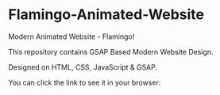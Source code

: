 # Flamingo-Animated-Website
Modern Animated Website - Flamingo!

This repository contains GSAP Based Modern Website Design.

Designed on HTML, CSS, JavaScript & GSAP.

You can click the link to see it in your browser:
